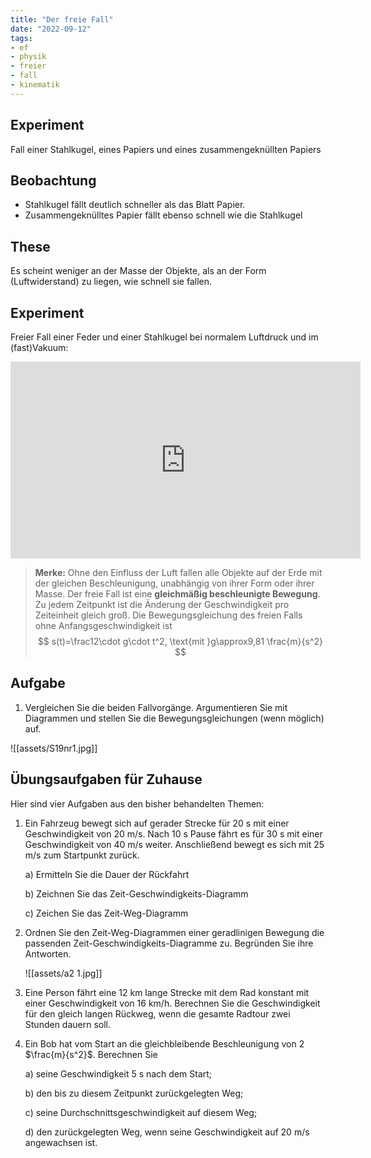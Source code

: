 ```yaml
---
title: "Der freie Fall"
date: "2022-09-12"
tags:
- ef
- physik
- freier
- fall
- kinematik
---
```


## Experiment
Fall einer Stahlkugel, eines Papiers und eines zusammengeknüllten Papiers

## Beobachtung
- Stahlkugel fällt deutlich schneller als das Blatt Papier.
- Zusammengeknülltes Papier fällt ebenso schnell wie die Stahlkugel


## These
Es scheint weniger an der Masse der Objekte, als an der Form (Luftwiderstand) zu liegen, wie schnell sie fallen.

## Experiment
Freier Fall einer Feder und einer Stahlkugel bei normalem Luftdruck und im (fast)Vakuum:

<iframe width="560" height="315" src="https://www.youtube-nocookie.com/embed/9HuKuAA_f8A" title="YouTube video player" frameborder="0" allow="accelerometer; autoplay; clipboard-write; encrypted-media; gyroscope; picture-in-picture" allowfullscreen></iframe>

> **Merke:**
> Ohne den Einfluss der Luft fallen alle Objekte auf der Erde mit der gleichen Beschleunigung, unabhängig von ihrer Form oder ihrer Masse.
> Der freie Fall ist eine **gleichmäßig beschleunigte Bewegung**. Zu jedem Zeitpunkt ist die Änderung der Geschwindigkeit pro Zeiteinheit gleich groß.
> Die Bewegungsgleichung des freien Falls ohne Anfangsgeschwindigkeit ist
> $$
 s(t)=\frac12\cdot g\cdot t^2, \text{mit }g\approx9,81 \frac{m}{s^2}
 $$

## Aufgabe
1. Vergleichen Sie die beiden Fallvorgänge. Argumentieren Sie mit Diagrammen und stellen Sie die Bewegungsgleichungen (wenn möglich) auf.

![[assets/S19nr1.jpg]]
## Übungsaufgaben für Zuhause
Hier sind vier Aufgaben aus den bisher behandelten Themen:

1. Ein Fahrzeug bewegt sich auf gerader Strecke für 20 s mit einer Geschwindigkeit von 20 m/s. Nach 10 s Pause fährt es für 30 s mit einer Geschwindigkeit von 40 m/s weiter. Anschließend bewegt es sich mit 25 m/s zum Startpunkt zurück.

	a) Ermitteln Sie die Dauer der Rückfahrt

	b) Zeichnen Sie das Zeit-Geschwindigkeits-Diagramm
	
	c) Zeichen Sie das Zeit-Weg-Diagramm

2. Ordnen Sie den Zeit-Weg-Diagrammen einer geradlinigen Bewegung die passenden Zeit-Geschwindigkeits-Diagramme zu.
	Begründen Sie ihre Antworten.
	
	![[assets/a2 1.jpg]]
	
3. Eine Person fährt eine 12 km lange Strecke mit dem Rad konstant mit einer Geschwindigkeit von 16 km/h. Berechnen Sie die Geschwindigkeit für den gleich langen Rückweg, wenn die gesamte Radtour zwei Stunden dauern soll.

4. Ein Bob hat vom Start an die gleichbleibende Beschleunigung von 2 $\frac{m}{s^2}$. Berechnen Sie

	a) seine Geschwindigkeit 5 s nach dem Start;
	
	b) den bis zu diesem Zeitpunkt zurückgelegten Weg;
	
	c) seine Durchschnittsgeschwindigkeit auf diesem Weg;
	
	d) den zurückgelegten Weg, wenn seine Geschwindigkeit auf 20 m/s angewachsen ist.